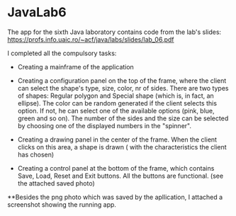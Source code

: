 # JavaLab6
The app for the sixth Java laboratory contains code from the lab's slides: https://profs.info.uaic.ro/~acf/java/labs/slides/lab_06.pdf

I completed all the compulsory tasks:

- Creating a mainframe of the application

- Creating a configuration panel on the top of the frame, where the client can select the shape's type, size, color, nr of sides. There are two types of shapes: Regular polygon and Special shape (which is, in fact, an ellipse). The color can be random generated if the client selects this option. If not, he can select one of the available options (pink, blue, green and so on). The number of the sides and the size can be selected by choosing one of the displayed numbers in the "spinner".

- Creating a drawing panel in the center of the frame. When the client clicks on this area, a shape is drawn ( with the characteristics the client has chosen) 

- Creating a control panel at the bottom of the frame, which contains Save, Load, Reset and Exit buttons. All the buttons are functional. (see the attached saved photo)

**Besides the png photo which was saved by the apllication, I attached a screenshot showing the running app.

